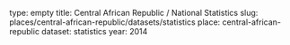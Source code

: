 type: empty
title: Central African Republic / National Statistics
slug: places/central-african-republic/datasets/statistics
place: central-african-republic
dataset: statistics
year: 2014
